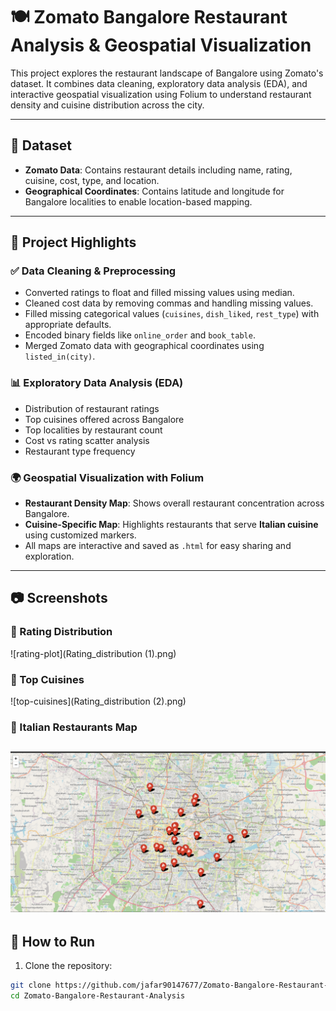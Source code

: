 # 🍽️ Zomato Bangalore Restaurant Analysis & Geospatial Visualization

This project explores the restaurant landscape of Bangalore using Zomato's dataset. It combines data cleaning, exploratory data analysis (EDA), and interactive geospatial visualization using Folium to understand restaurant density and cuisine distribution across the city.

---

## 📁 Dataset

- **Zomato Data**: Contains restaurant details including name, rating, cuisine, cost, type, and location.
- **Geographical Coordinates**: Contains latitude and longitude for Bangalore localities to enable location-based mapping.

---

## 📌 Project Highlights

### ✅ Data Cleaning & Preprocessing
- Converted ratings to float and filled missing values using median.
- Cleaned cost data by removing commas and handling missing values.
- Filled missing categorical values (`cuisines`, `dish_liked`, `rest_type`) with appropriate defaults.
- Encoded binary fields like `online_order` and `book_table`.
- Merged Zomato data with geographical coordinates using `listed_in(city)`.

### 📊 Exploratory Data Analysis (EDA)
- Distribution of restaurant ratings
- Top cuisines offered across Bangalore
- Top localities by restaurant count
- Cost vs rating scatter analysis
- Restaurant type frequency

### 🌍 Geospatial Visualization with Folium
- **Restaurant Density Map**: Shows overall restaurant concentration across Bangalore.
- **Cuisine-Specific Map**: Highlights restaurants that serve **Italian cuisine** using customized markers.
- All maps are interactive and saved as `.html` for easy sharing and exploration.

---

## 📷 Screenshots

### 🔸 Rating Distribution
![rating-plot](Rating_distribution (1).png)

### 🔸 Top Cuisines
![top-cuisines](Rating_distribution (2).png)

### 🔸 Italian Restaurants Map
![map-preview](Resturant_Analysis_Hackathon/Resturant.png)
---

## 🚀 How to Run

1. Clone the repository:

```bash
git clone https://github.com/jafar90147677/Zomato-Bangalore-Restaurant-Analysis.git
cd Zomato-Bangalore-Restaurant-Analysis
